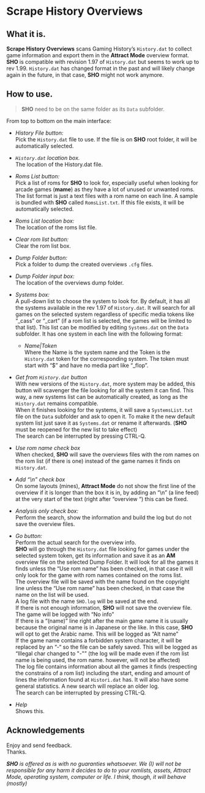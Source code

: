 ﻿
# Scrape History Overviews

## What it is.

**Scrape History Overviews** scans Gaming History’s `History.dat` to collect game information and export them in the **Attract Mode** overview format. **SHO** is compatible with revision 1.97 of `History.dat` but seems to work up to rev 1.99. `History.dat` has changed format in the past and will likely change again in the future, in that case, **SHO** might not work anymore.  


## How to use.

>**SHO** need to be on the same folder as its `Data` subfolder.  

From top to bottom on the main interface:  

- *History File button:*  
Pick the `History.dat` file to use. If the file is on **SHO** root folder, it will be automatically selected.  

- *`History.dat` location box.*  
The location of the History.dat file.  

- *Roms List button:*  
Pick a list of roms for **SHO** to look for, especially useful when looking for arcade games (**mame**) as they have a lot of unused or unwanted roms. The list format is just a text files with a rom name on each line. A sample is bundled with **SHO** called `RomsList.txt`. If this file exists, it will be automatically selected.  

- *Roms List location box:*  
The location of the roms list file.  

- *Clear rom list button:*  
Clear the rom list box.  

- *Dump Folder button:*  
Pick a folder to dump the created overviews `.cfg` files.   

- *Dump Folder input box:*  
The location of the overviews dump folder.  

- *Systems box:*  
A pull-down list to choose the system to look for.  By default, it has all the systems available in the rev 1.97 of `History.dat`. It will search for all games on the selected system regardless of specific media tokens like “_cass” or “_cart” (if a rom list is selected, the games will be limited to that list). This list can be modified by editing `Systems.dat` on the `Data` subfolder. It has one system in each line with the following format:  

  - *Name|Token*  
    Where the Name is the system name and the Token is the `History.dat` token for the corresponding system. The token must start with “$” and have no media part like “_flop”.  

- *Get from `History.dat` button*  
With new versions of the `History.dat`, more system may be added, this button will scavenger the file looking for all the system it can find. This way, a new systems list can be automatically created, as long as the `History.dat` remains compatible.  
When it finishes looking for the systems, it will save a `SystemsList.txt` file on the `Data` subfolder and ask to open it. To make it the new default system list just save it as `Systems.dat` or rename it afterwards. (**SHO** must be reopened for the new list to take effect)  
The search can be interrupted by pressing CTRL-Q.

- *Use rom name check box*  
When checked, **SHO** will save the overviews files with the rom names on the rom list (if there is one) instead of the game names it finds on `History.dat`.  

- *Add “\n” check box*  
On some layouts (mines), **Attract Mode** do not show the first line of the overview if it is longer than the box it is in, by adding an “\n” (a line feed) at the very start of the text (right after “overview “) this can be fixed.  

- *Analysis only check box:*  
Perform the search, show the information and build the log but do not save the overview files.  

- *Go button:*  
Perform the actual search for the overview info.  
**SHO** will go through the `History.dat` file looking for games under the selected system token, get its information and save it as an **AM** overview file on the selected Dump Folder.
It will look for all the games it finds unless the “Use rom name” has been checked, in that case it will only look for the game with rom names contained on the roms list.  
The overview file will be saved with the name found on the copyright line unless the “Use rom name” has been checked, in that case the name on the list will be used.  
A log file with the name `SHO.log` will be saved at the end.  
If there is not enough information, **SHO** will not save the overview file. The game will be logged with “No info”  
If there is a “(name)” line right after the main game name it is usually because the original name is in Japanese or the like. In this case, **SHO** will opt to get the Arabic name. This will be logged as “Alt name”  
If the game name contains a forbidden system character, it will be replaced by an “-“ so the file can be safely saved. This will be logged as “Illegal char changed to "-"” (the log will be made even if the rom list name is being used, the rom name. however, will not be affected)  
The log file contains information about all the games it finds (respecting the constrains of a rom list) including the start, ending and amount of lines the information found at `Histori.dat` has. It will also have some general statistics. A new search will replace an older log.  
The search can be interrupted by pressing CTRL-Q.  

- *Help*  
Shows this.  

## Acknowledgements

Enjoy and send feedback.  
Thanks.  

***SHO** is offered as is with no guaranties whatsoever. We (I) will not be responsible for any harm it decides to do to your romlists, assets, Attract Mode, operating system, computer or life. I think, though, it will behave (mostly)*  

